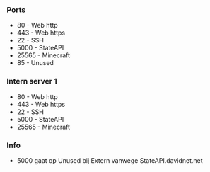 ### Ports

 - 80 - Web http
 - 443 - Web https
 &nbsp;
 - 22 - SSH
 - 5000 - StateAPI
 - 25565 - Minecraft
 &nbsp;
 - 85 - Unused


### Intern server 1

 - 80 - Web http
 - 443 - Web https
 &nbsp;
 - 22 - SSH
 - 5000 - StateAPI
 - 25565 - Minecraft


### Info
 - 5000 gaat op Unused bij Extern vanwege StateAPI.davidnet.net